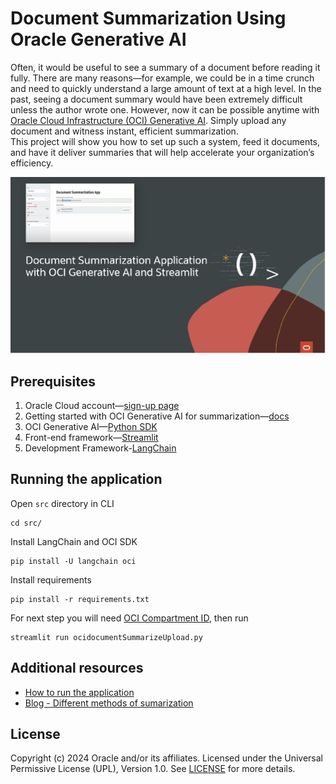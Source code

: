 # Document Summarization Using Oracle Generative AI

Often, it would be useful to see a summary of a document before reading it fully. There are many reasons—for example, we could be in a time crunch and need to quickly understand a large amount of text at a high level. In the past, seeing a document summary would have been extremely difficult unless the author wrote one. However, now it can be possible anytime with [Oracle Cloud Infrastructure (OCI) Generative AI](https://www.oracle.com/uk/artificial-intelligence/generative-ai/generative-ai-service/). Simply upload any document and witness instant, efficient summarization.   
This project will show you how to set up such a system, feed it documents, and have it deliver summaries that will help accelerate your organization’s efficiency.  

![](img/logo.png)

## Prerequisites

1. Oracle Cloud account—[sign-up page](https://signup.cloud.oracle.com/)
2. Getting started with OCI Generative AI for summarization—[docs](https://docs.oracle.com/en-us/iaas/Content/generative-ai/use-playground-summarize.htm#playground-summarize)
3. OCI Generative AI—[Python SDK ](https://pypi.org/project/oci/)
4. Front-end framework—[Streamlit](https://streamlit.io/)
5. Development Framework-[LangChain](https://python.langchain.com/docs/get_started/introduction)


## Running the application

Open `src` directory in CLI

```console
cd src/
```

Install LangChain and OCI SDK

```console
pip install -U langchain oci
```

Install requirements

```console
pip install -r requirements.txt
```

For next step you will need [OCI Compartment ID](https://docs.oracle.com/en/cloud/foundation/cloud_architecture/governance/compartments.html#what-is-a-compartment), then run

```console
streamlit run ocidocumentSummarizeUpload.py
```

## Additional resources

- [How to run the application](https://www.youtube.com/watch?v=6A3KGyKy91Q&t=21s)
- [Blog - Different methods of sumarization](https://medium.com/@anshuman4luv/revolutionizing-document-summarization-innovative-methods-with-langchain-and-large-language-models-f12272c7e8cd)

## License

Copyright (c) 2024 Oracle and/or its affiliates.
Licensed under the Universal Permissive License (UPL), Version 1.0.
See [LICENSE](https://github.com/oracle-devrel/technology-engineering/blob/main/LICENSE) for more details.